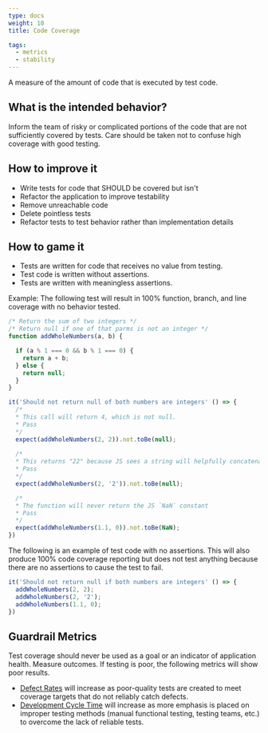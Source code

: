 ```yaml
---
type: docs
weight: 10
title: Code Coverage

tags:
  - metrics
  - stability
---
```


A measure of the amount of code that is executed by test code.

## What is the intended behavior?

Inform the team of risky or complicated portions of the code that are not sufficiently covered by tests. Care should be
taken not to confuse high coverage with good testing.

## How to improve it

- Write tests for code that SHOULD be covered but isn't
- Refactor the application to improve testability
- Remove unreachable code
- Delete pointless tests
- Refactor tests to test behavior rather than implementation details

## How to game it

- Tests are written for code that receives no value from testing.
- Test code is written without assertions.
- Tests are written with meaningless assertions.

Example: The following test will result in 100% function, branch, and line coverage with no behavior tested.

```javascript
/* Return the sum of two integers */
/* Return null if one of that parms is not an integer */
function addWholeNumbers(a, b) {

  if (a % 1 === 0 && b % 1 === 0) {
    return a + b; 
  } else {
    return null;
  }
}

it('Should not return null of both numbers are integers' () => {
  /*
  * This call will return 4, which is not null. 
  * Pass 
  */
  expect(addWholeNumbers(2, 2)).not.toBe(null);
  
  /*
  * This returns "22" because JS sees a string will helpfully concatenate them.
  * Pass
  */
  expect(addWholeNumbers(2, '2')).not.toBe(null);

  /* 
  * The function will never return the JS `NaN` constant 
  * Pass
  */  
  expect(addWholeNumbers(1.1, 0)).not.toBe(NaN);
})
```

The following is an example of test code with no assertions. This will also produce 100% code coverage reporting but does not test anything because there are no assertions to cause the test to fail.

```javascript
it('Should not return null if both numbers are integers' () => {
  addWholeNumbers(2, 2);
  addWholeNumbers(2, '2');
  addWholeNumbers(1.1, 0);
})
```

## Guardrail Metrics

Test coverage should never be used as a goal or an indicator of application health. Measure outcomes. If testing is poor, the following metrics will show poor results.

- [Defect Rates](/metrics/defect-rate) will increase as poor-quality tests are created to meet coverage targets that do not reliably catch defects.
- [Development Cycle Time](/metrics/development-cycle-time) will increase as more emphasis is placed on improper testing methods (manual functional testing, testing teams, etc.) to overcome the lack of reliable tests.

